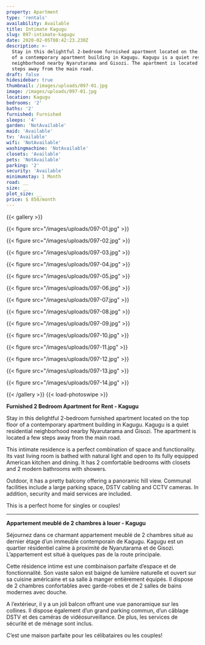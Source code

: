 ```yaml
---
property: Apartment
type: 'rentals'
availability: Available
title: Intimate Kagugu
slug: 097-intimate-kagugu
date: 2020-02-05T08:42:23.230Z
description: >-
  Stay in this delightful 2-bedroom furnished apartment located on the top floor
  of a contemporary apartment building in Kagugu. Kagugu is a quiet residential
  neighborhood nearby Nyarutarama and Gisozi. The apartment is located a few
  steps away from the main road.
draft: false
hidesidebar: true
thumbnail: /images/uploads/097-01.jpg
image: /images/uploads/097-01.jpg
location: Kagugu
bedrooms: '2'
baths: '2'
furnished: Furnished
sleeps: '4'
garden: 'NotAvailable'
maid: 'Available'
tv: 'Available'
wifi: 'NotAvailable'
washingmachine: 'NotAvailable'
closets: 'Available'
pets: 'NotAvailable'
parking: '2'
security: 'Available'
minimumstay: 1 Month
road: __
size: __
plot_size: __
price: $ 850/month
---
```


{{< gallery >}}

{{< figure src="/images/uploads/097-01.jpg" >}}

{{< figure src="/images/uploads/097-02.jpg" >}}

{{< figure src="/images/uploads/097-03.jpg" >}}

{{< figure src="/images/uploads/097-04.jpg" >}}

{{< figure src="/images/uploads/097-05.jpg" >}}

{{< figure src="/images/uploads/097-06.jpg" >}}

{{< figure src="/images/uploads/097-07.jpg" >}}

{{< figure src="/images/uploads/097-08.jpg" >}}

{{< figure src="/images/uploads/097-09.jpg" >}}

{{< figure src="/images/uploads/097-10.jpg" >}}

{{< figure src="/images/uploads/097-11.jpg" >}}

{{< figure src="/images/uploads/097-12.jpg" >}}

{{< figure src="/images/uploads/097-13.jpg" >}}

{{< figure src="/images/uploads/097-14.jpg" >}}

{{< /gallery >}} {{< load-photoswipe >}}

**Furnished 2 Bedroom Apartment for Rent - Kagugu**

Stay in this delightful 2-bedroom furnished apartment located on the top floor of a contemporary apartment building in Kagugu. Kagugu is a quiet residential neighborhood nearby Nyarutarama and Gisozi. The apartment is located a few steps away from the main road.

This intimate residence is a perfect combination of space and functionality. Its vast living room is bathed with natural light and open to its fully equipped American kitchen and dining. It has 2 comfortable bedrooms with closets and 2 modern bathrooms with showers.

Outdoor, it has a pretty balcony offering a panoramic hill view. Communal facilities include a large parking space, DSTV cabling and CCTV cameras. In addition, security and maid services are included.

This is a perfect home for singles or couples!

---

**Appartement meublé de 2 chambres à louer - Kagugu**

Séjournez dans ce charmant appartement meublé de 2 chambres situé au dernier étage d’un immeuble contemporain de Kagugu. Kagugu est un quartier résidentiel calme à proximité de Nyarutarama et de Gisozi. L’appartement est situé à quelques pas de la route principale.

Cette résidence intime est une combinaison parfaite d’espace et de fonctionnalité. Son vaste salon est baigné de lumière naturelle et ouvert sur sa cuisine américaine et sa salle à manger entièrement équipés. Il dispose de 2 chambres confortables avec garde-robes et de 2 salles de bains modernes avec douche.

A l’extérieur, il y a un joli balcon offrant une vue panoramique sur les collines. Il dispose également d’un grand parking commun, d’un câblage DSTV et des caméras de vidéosurveillance. De plus, les services de sécurité et de ménage sont inclus.

C’est une maison parfaite pour les célibataires ou les couples!

